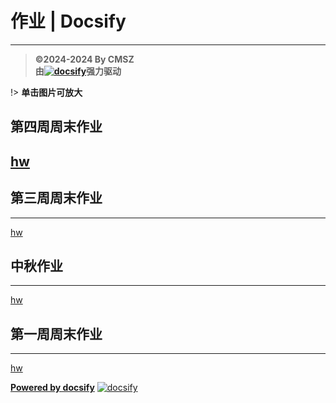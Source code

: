 <h1> 作业 | Docsify </h1>

-----
> **©2024-2024 By CMSZ**  
> **由[![docsify](https://img.shields.io/github/v/tag/docsifyjs/docsify?label=docsify
)](https://docsify.js.org/)强力驱动**

!> **单击图片可放大**

## 第四周周末作业 ##
[hw](../hw/4.md 'include')
-----
## 第三周周末作业 ##
-----
[hw](../hw/3.md ':include')
## 中秋作业 ##
-----
[hw](../hw/2.md ':include')
## 第一周周末作业 ##
-----
[hw](../hw/1.md ':include')


[**Powered by docsify**](https://docsify.js.org)
[![docsify](https://img.shields.io/github/v/tag/docsifyjs/docsify?label=docsify)](https://docsify.js.org/)
